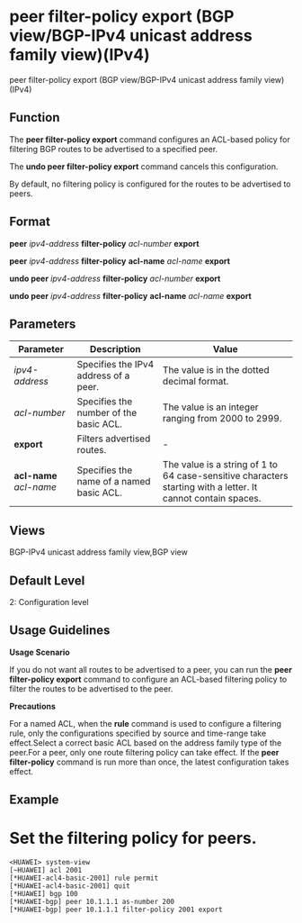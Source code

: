 peer filter-policy export (BGP view/BGP-IPv4 unicast address family view)(IPv4)
===============================================================================

peer filter-policy export (BGP view/BGP-IPv4 unicast address family view)(IPv4)

Function
--------



The **peer filter-policy export** command configures an ACL-based policy for filtering BGP routes to be advertised to a specified peer.

The **undo peer filter-policy export** command cancels this configuration.



By default, no filtering policy is configured for the routes to be advertised to peers.


Format
------

**peer** *ipv4-address* **filter-policy** *acl-number* **export**

**peer** *ipv4-address* **filter-policy** **acl-name** *acl-name* **export**

**undo peer** *ipv4-address* **filter-policy** *acl-number* **export**

**undo peer** *ipv4-address* **filter-policy** **acl-name** *acl-name* **export**


Parameters
----------

| Parameter | Description | Value |
| --- | --- | --- |
| *ipv4-address* | Specifies the IPv4 address of a peer. | The value is in the dotted decimal format. |
| *acl-number* | Specifies the number of the basic ACL. | The value is an integer ranging from 2000 to 2999. |
| **export** | Filters advertised routes. | - |
| **acl-name** *acl-name* | Specifies the name of a named basic ACL. | The value is a string of 1 to 64 case-sensitive characters starting with a letter. It cannot contain spaces. |



Views
-----

BGP-IPv4 unicast address family view,BGP view


Default Level
-------------

2: Configuration level


Usage Guidelines
----------------

**Usage Scenario**

If you do not want all routes to be advertised to a peer, you can run the **peer filter-policy export** command to configure an ACL-based filtering policy to filter the routes to be advertised to the peer.

**Precautions**

For a named ACL, when the **rule** command is used to configure a filtering rule, only the configurations specified by source and time-range take effect.Select a correct basic ACL based on the address family type of the peer.For a peer, only one route filtering policy can take effect. If the **peer filter-policy** command is run more than once, the latest configuration takes effect.


Example
-------

# Set the filtering policy for peers.
```
<HUAWEI> system-view
[~HUAWEI] acl 2001
[*HUAWEI-acl4-basic-2001] rule permit
[*HUAWEI-acl4-basic-2001] quit
[*HUAWEI] bgp 100
[*HUAWEI-bgp] peer 10.1.1.1 as-number 200
[*HUAWEI-bgp] peer 10.1.1.1 filter-policy 2001 export

```